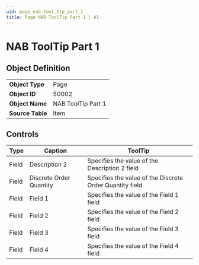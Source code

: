 ```yaml
---
uid: page_nab_tool_tip_part_1
title: Page NAB ToolTip Part 1 | Al
---
```

# NAB ToolTip Part 1

## Object Definition

<table>
<tr><td><b>Object Type</b></td><td>Page</td></tr>
<tr><td><b>Object ID</b></td><td>50002</td></tr>
<tr><td><b>Object Name</b></td><td>NAB ToolTip Part 1</td></tr>
<tr><td><b>Source Table</b></td><td>Item</td></tr>
</table>

## Controls

| Type | Caption | ToolTip |
| ---- | ------- | ----------- |
| Field | Description 2 | Specifies the value of the Description 2 field |
| Field | Discrete Order Quantity | Specifies the value of the Discrete Order Quantity field |
| Field | Field 1 | Specifies the value of the Field 1 field |
| Field | Field 2 | Specifies the value of the Field 2 field |
| Field | Field 3 | Specifies the value of the Field 3 field |
| Field | Field 4 | Specifies the value of the Field 4 field |
